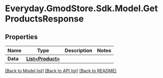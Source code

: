 # Everyday.GmodStore.Sdk.Model.GetProductsResponse

## Properties

Name | Type | Description | Notes
------------ | ------------- | ------------- | -------------
**Data** | [**List&lt;Product&gt;**](Product.md) |  | 

[[Back to Model list]](../README.md#documentation-for-models) [[Back to API list]](../README.md#documentation-for-api-endpoints) [[Back to README]](../README.md)

